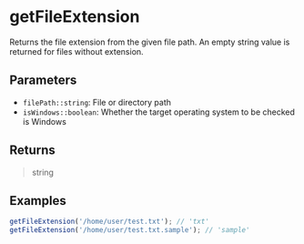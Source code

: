 # getFileExtension <Lang js />

<NodeRequired en />

Returns the file extension from the given file path. An empty string value is returned for files without extension.

## Parameters

- `filePath::string`: File or directory path
- `isWindows::boolean`: Whether the target operating system to be checked is Windows

## Returns

> string

## Examples

```javascript
getFileExtension('/home/user/test.txt'); // 'txt'
getFileExtension('/home/user/test.txt.sample'); // 'sample'
```
